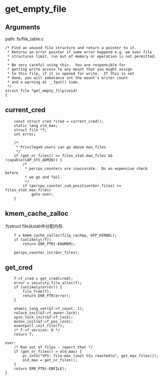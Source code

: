 get_empty_file
========================================

Arguments
----------------------------------------

path: fs/file_table.c
```
/* Find an unused file structure and return a pointer to it.
 * Returns an error pointer if some error happend e.g. we over file
 * structures limit, run out of memory or operation is not permitted.
 *
 * Be very careful using this.  You are responsible for
 * getting write access to any mount that you might assign
 * to this filp, if it is opened for write.  If this is not
 * done, you will imbalance int the mount's writer count
 * and a warning at __fput() time.
 */
struct file *get_empty_filp(void)
{
```

current_cred
----------------------------------------

```
    const struct cred *cred = current_cred();
    static long old_max;
    struct file *f;
    int error;

    /*
     * Privileged users can go above max_files
     */
    if (get_nr_files() >= files_stat.max_files && !capable(CAP_SYS_ADMIN)) {
        /*
         * percpu_counters are inaccurate.  Do an expensive check before
         * we go and fail.
         */
        if (percpu_counter_sum_positive(&nr_files) >= files_stat.max_files)
            goto over;
    }
```

kmem_cache_zalloc
----------------------------------------

为struct file从slab中分配内存.

```
    f = kmem_cache_zalloc(filp_cachep, GFP_KERNEL);
    if (unlikely(!f))
        return ERR_PTR(-ENOMEM);

    percpu_counter_inc(&nr_files);
```

get_cred
----------------------------------------

```
    f->f_cred = get_cred(cred);
    error = security_file_alloc(f);
    if (unlikely(error)) {
        file_free(f);
        return ERR_PTR(error);
    }

    atomic_long_set(&f->f_count, 1);
    rwlock_init(&f->f_owner.lock);
    spin_lock_init(&f->f_lock);
    mutex_init(&f->f_pos_lock);
    eventpoll_init_file(f);
    /* f->f_version: 0 */
    return f;

over:
    /* Ran out of filps - report that */
    if (get_nr_files() > old_max) {
        pr_info("VFS: file-max limit %lu reached\n", get_max_files());
        old_max = get_nr_files();
    }
    return ERR_PTR(-ENFILE);
}
```